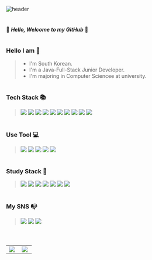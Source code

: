 ![header](https://capsule-render.vercel.app/api?type=rounded&color=brown&text=%20asdf%20&height=300&fontSize=100&textBg=true&animation=fadeIn)


#



🦢 **_Hello, Welcome to my GitHub_** 🦢



#

### Hello I am 🌼
> - I'm South Korean.
> - I'm a Java-Full-Stack Junior Developer.
> - I'm majoring in Computer Sciencee at university.
#

### Tech Stack 📚

> <img src="https://img.shields.io/badge/Java-007396?style=flat&logo=Java&logoColor=white" /> <img src="https://img.shields.io/badge/HTML5-E34F26?style=flat&logo=HTML5&logoColor=white" /> <img src="https://img.shields.io/badge/CSS3-1572B3?style=flat&logo=CSS3&logoColor=white" /> <img src="https://img.shields.io/badge/jQuery-0769AD?style=flat&logo=jQuery&logoColor=white" /> <img src="https://img.shields.io/badge/JavaScript-F7DF1E?style=flat&logo=JavaScript&logoColor=white" /> <img src="https://img.shields.io/badge/Spring-6DB33F?style=flat&logo=Spring&logoColor=white" /> 
<img src="https://img.shields.io/badge/MySQL-4479A1?style=flat&logo=MySQL&logoColor=white" /> <img src="https://img.shields.io/badge/Microsoft SQL Server-CC2927?style=flat&logo=Microsoft SQL Server&logoColor=white" /> <img src="https://img.shields.io/badge/Oracle-F80000?style=flat&logo=Oracle&logoColor=white" /> <img src="https://img.shields.io/badge/Apache Tomcat-F8DC75?style=flat&logo=Apache Tomcat&logoColor=white" /> 

#
  
### Use Tool 💻
> <img src="https://img.shields.io/badge/Eclipse IDE-2C2255?style=flat&logo=Eclipse IDE&logoColor=white" /> <img src="https://img.shields.io/badge/Slack-4A154B?style=flat&logo=Slack&logoColor=white" /> <img src="https://img.shields.io/badge/Subversion-809CC9?style=flat&logo=Subversion&logoColor=white" /> <img src="https://img.shields.io/badge/Git-F05032?style=flat&logo=Git&logoColor=white" /> <img src="https://img.shields.io/badge/GitHub-181717?style=flat&logo=GitHub&logoColor=white" /> 

#
### Study Stack 📜
> <img src="https://img.shields.io/badge/React-61DAFB?style=flat&logo=React&logoColor=white" /> <img src="https://img.shields.io/badge/Linux-FCC624?style=flat&logo=Linux&logoColor=white" /> <img src="https://img.shields.io/badge/Amazon AWS-232F3E?style=flat&logo=Amazon AWS&logoColor=white" /> <img src="https://img.shields.io/badge/Microsoft Azure-0078D4?style=flat&logo=Microsoft Azure&logoColor=white" />
<img src="https://img.shields.io/badge/Python-3776AB?style=flat&logo=Python&logoColor=white" /> <img src="https://img.shields.io/badge/pandas-150458?style=flat&logo=pandas&logoColor=white" /> <img src="https://img.shields.io/badge/IntelliJ IDEA-000000?style=flat&logo=IntelliJ IDEA&logoColor=white" />

#
### My SNS 📭
> <a href="https://www.instagram.com/_m.jd_dev" target="_blank"><img src="https://img.shields.io/badge/Instagram-E4405F?style=flat-square&logo=Instagram&logoColor=white"/></a> <a href="mailto:mira509417@gmail.com" ><img src="https://img.shields.io/badge/Gmail-EA4335?style=flat-square&logo=Gmail&logoColor=white"/></a> <a href="https://coffeebaralog.tistory.com/" target="_blank"><img src="https://img.shields.io/badge/Tistory-000000?style=flat-square&logo=Tistory&logoColor=white"/></a> 


# 

<p align="center" style="overflow: hidden;"">
  <table>
    <tr>
      <td align="top" max-width="50%">
      <img src="https://github-readme-stats.vercel.app/api?username=JDanmuji&count_private=true&show_icons=true&theme=gruvbox_light&hide_border=true" align="left" style="max-width: 100%" />
      </td>
      <td align="top" max-width="50%">
        <img src="https://github-readme-stats.vercel.app/api/top-langs/?username=JDanmuji&hide=jupyter%20notebook&&layout=compact&theme=gruvbox_light&hide_border=true" align="left" style="max-width: 100%" />
      </td>
    </tr>
  </table>
</p>
